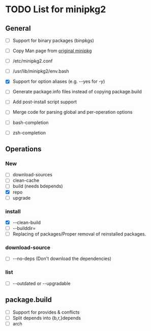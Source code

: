 # TODO List for minipkg2


## General
- [ ] Support for binary packages (binpkgs)
- [ ] Copy Man page from [original minipkg](https://github.com/riscygeek/micro-linux/blob/e5e44de4fb51311958726bf58a0148af3f2b28dc/minipkg/minipkg.8)
- [ ] /etc/minipkg2.conf
- [ ] /usr/lib/minipkg2/env.bash
- [x] Support for option aliases (e.g. --yes for -y)
- [ ] Generate package.info files instead of copying package.build
- [ ] Add post-install script support
- [ ] Merge code for parsing global and per-operation options
- [ ] bash-completion
- [ ] zsh-completion


## Operations

### New
- [ ] download-sources
- [ ] clean-cache
- [ ] build (needs bdepends)
- [x] repo
- [ ] upgrade

### install
- [x] --clean-build
- [ ] --builddir=
- [ ] Replacing of packages/Proper removal of reinstalled packages.

### download-source
- [ ] --no-deps       (Don't download the dependencies)

### list
- [ ] --outdated or --upgradable

## package.build
- [ ] Support for provides & conflicts
- [ ] Split depends into {b,r,}depends
- [ ] arch
